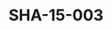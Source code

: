 ---
pid: SHA-15-003
title: SHA-15-003
language: en
collection: Sharhabil Ahmed
original_label: 
rights: Sharhabil Ahmed
location_of_original: Sharhabil Ahmed
photographer_or_studio: 
scanned_from: photograph 10 by 15.1
_date: '1991'
location: Ethiopia, Addis Ababa
description: Sharhabil Ahmed and other envoys for concert
additional_notes: 
permission_display: 'yes'
on_server: 'no'
on_website: 'no'
permalink: /archive/en/sha-15-003.html
layout: photo-page
---